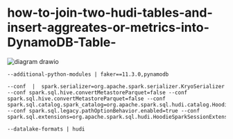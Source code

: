 # how-to-join-two-hudi-tables-and-insert-aggreates-or-metrics-into-DynamoDB-Table-

![diagram drawio](https://github.com/soumilshah1995/how-to-join-two-hudi-tables-and-insert-aggreates-or-metrics-into-DynamoDB-Table-/assets/39345855/b01f821e-5371-4845-8893-c8da9a06e4dc)

```
--additional-python-modules | faker==11.3.0,pynamodb

--conf  |  spark.serializer=org.apache.spark.serializer.KryoSerializer  --conf spark.sql.hive.convertMetastoreParquet=false --conf spark.sql.hive.convertMetastoreParquet=false --conf spark.sql.catalog.spark_catalog=org.apache.spark.sql.hudi.catalog.HoodieCatalog --conf spark.sql.legacy.pathOptionBehavior.enabled=true --conf spark.sql.extensions=org.apache.spark.sql.hudi.HoodieSparkSessionExtension

--datalake-formats | hudi

```
